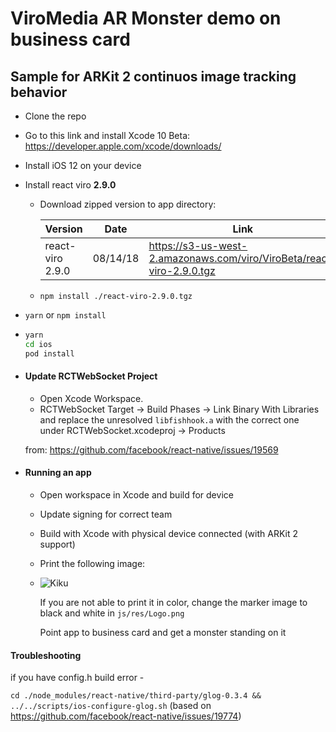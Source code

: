 # ViroMedia AR Monster demo on business card

##  Sample for ARKit 2 continuos image tracking behavior



- Clone the repo

- Go to this link and install Xcode 10 Beta: <https://developer.apple.com/xcode/downloads/>

- Install iOS 12 on your device

- Install react viro **2.9.0**

  - Download zipped version to app directory:

    | Version          | Date     | Link                                                         |
    | :--------------- | -------- | ------------------------------------------------------------ |
    | react-viro 2.9.0 | 08/14/18 | <https://s3-us-west-2.amazonaws.com/viro/ViroBeta/react-viro-2.9.0.tgz> |

  - `npm install ./react-viro-2.9.0.tgz`

- `yarn` or `npm install`

- ```bash
  yarn
  cd ios
  pod install
  ```

- #### Update RCTWebSocket Project

  - Open Xcode Workspace.
  - RCTWebSocket Target -> Build Phases -> Link Binary With Libraries and replace the unresolved `libfishhook.a` with the correct one under RCTWebSocket.xcodeproj -> Products

  from: <https://github.com/facebook/react-native/issues/19569>


* #### Running an  app

  * Open workspace in Xcode and build for device

  * Update signing for correct team

  * Build with Xcode with physical device connected (with ARKit 2 support)

  * Print the following image:

  * ![Kiku](js/res/Logo.png)

    If you are not able to print it in color, change the marker image to black and white in `js/res/Logo.png`



    Point app to business card and get a monster standing on it



#### Troubleshooting

if you have config.h build error - 

`cd ./node_modules/react-native/third-party/glog-0.3.4 && ../../scripts/ios-configure-glog.sh` (based on https://github.com/facebook/react-native/issues/19774)